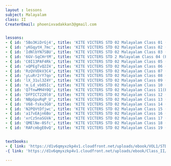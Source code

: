 ```yaml
--- 
layout : lessons 
subject: Malayalam 
class: II
CreaterEmail: phoenixvadakkan3@gmail.com


lessons: 
- { id: '5Bo3KiDrGj4', title: 'KITE VICTERS STD 02 Malayalam Class 01 (First Bell-ഫസ്റ്റ് ബെല്‍)' }
- { id: 'yKGqytH_7mc', title: 'KITE VICTERS STD 02 Malayalam Class 02 (First Bell-ഫസ്റ്റ് ബെല്‍)' }
- { id: 'IdNlbYN7SBU', title: 'KITE VICTERS STD 02 Malayalam Class 03 (First Bell-ഫസ്റ്റ് ബെല്‍)' }
- { id: '6GV-SqCHrtM', title: 'KITE VICTERS STD 2 Malayalam Class 04 (First Bell-ഫസ്റ്റ് ബെല്‍)' }
- { id: 'C0I13PAF4Rk', title: 'KITE VICTERS STD 02 Malayalam Class 05 (First Bell-ഫസ്റ്റ് ബെല്‍)' }
- { id: 'xQPEgTvQ2Z4', title: 'KITE VICTERS STD 02 Malayalam Class 06 (First Bell-ഫസ്റ്റ് ബെല്‍)' }
- { id: 'RzQVVDkV3C4', title: 'KITE VICTERS STD 02 Malayalam Class 07 (First Bell-ഫസ്റ്റ് ബെല്‍)' }
- { id: 'yLuRr2rY7qo', title: 'KITE VICTERS STD 02 Malayalam Class 08 (First Bell-ഫസ്റ്റ് ബെല്‍)' }
- { id: 'lX_31ul3Z4Y', title: 'KITE VICTERS STD 02 Malayalam Class 09 (First Bell-ഫസ്റ്റ് ബെല്‍)' }
- { id: 'm_Ld_vb05Ic', title: 'KITE VICTERS STD 02 Malayalam Class 10 (First Bell-ഫസ്റ്റ് ബെല്‍)' }
- { id: 'Q7fnwMM4Y0Q', title: 'KITE VICTERS STD 02 Malayalam Class 11(First Bell-ഫസ്റ്റ് ബെല്‍)' }
- { id: 'DFPICT220l0', title: 'KITE VICTERS STD 02 Malayalam Class 12 (First Bell-ഫസ്റ്റ് ബെല്‍)' }
- { id: 'NBpGpuRqP_U', title: 'KITE VICTERS STD 02 Malayalam Class 13 (First Bell-ഫസ്റ്റ് ബെല്‍)' }
- { id: 'V68-fskv3G0', title: 'KITE VICTERS STD 02 Malayalam Class 14 (First Bell-ഫസ്റ്റ് ബെല്‍)' }
- { id: 'N2PQVtDfjwc', title: 'KITE VICTERS STD 02 Malayalam Class 15 (First Bell-ഫസ്റ്റ് ബെല്‍)' }
- { id: 'a17vEAjn6Bo', title: 'KITE VICTERS STD 02 Malayalam Class 16 (First Bell-ഫസ്റ്റ് ബെല്‍)' }
- { id: 'xrCz5naSGVA', title: 'KITE VICTERS STD 02 Malayalam Class 17 (First Bell-ഫസ്റ്റ് ബെല്‍)' }
- { id: 'QMElNe-0Sfc', title: 'KITE VICTERS STD 02 Malayalam Class 18 (First Bell-ഫസ്റ്റ് ബെല്‍)' }
- { id: 'RAFcmbgE0vQ', title: 'KITE VICTERS STD 02 Malayalam Class 19 (First Bell-ഫസ്റ്റ് ബെല്‍)' }


textbooks:
- { link: 'https://d1v6qmyxzkp4v1.cloudfront.net/uploads/ebook/VOL1/STD2/MalayalamKeralaPadavali/MalayalamKeralaPadavali.pdf', title: 'Malayalam Part -1' , medium: 'Malayalam' }
-{ link: 'https://d1v6qmyxzkp4v1.cloudfront.net/uploads/ebook/Class_II/Mal_Vol_II/1-64.pdf', title: 'Malayalam Part -2' , medium: 'Malayalam'}

--- 
```


